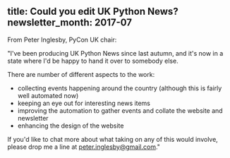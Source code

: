 title: Could you edit UK Python News?
newsletter_month: 2017-07
---
From Peter Inglesby, PyCon UK chair:

"I've been producing UK Python News since last autumn,
and it's now in a state where I'd be happy to hand it over to somebody else.

There are number of different aspects to the work:

 * collecting events happening around the country (although this is fairly well automated now)
 * keeping an eye out for interesting news items
 * improving the automation to gather events and collate the website and newsletter
 * enhancing the design of the website

If you'd like to chat more about what taking on any of this would involve,
please drop me a line at peter.inglesby@gmail.com."
